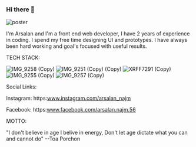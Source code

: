### Hi there 👋

![poster](https://user-images.githubusercontent.com/64060848/106156698-7ecd2500-619f-11eb-9701-7eafd0bc3acb.JPEG)



I'm Arsalan and I'm a front end web developer, I have 2 years of experience in coding.
I spend my free time designing UI and prototypes.
I have always been hard working and goal's focused with useful results.







TECH STACK:

![IMG_9258 (Copy)](https://user-images.githubusercontent.com/64060848/106174910-2011a680-61b3-11eb-9952-4bdc54d881ba.PNG)
![IMG_9251 (Copy) (Copy)](https://user-images.githubusercontent.com/64060848/106176900-7e3f8900-61b5-11eb-8943-face85a3cd46.PNG)
![XRFF7291 (Copy)](https://user-images.githubusercontent.com/64060848/106175618-f5741d80-61b3-11eb-9096-556db0633b8f.JPEG)  
![IMG_9255 (Copy)](https://user-images.githubusercontent.com/64060848/106175905-46841180-61b4-11eb-911f-2d304db71eb5.PNG)
![IMG_9257 (Copy)](https://user-images.githubusercontent.com/64060848/106176461-f35e8e80-61b4-11eb-836f-fd56ec5485bb.PNG)





Social Links:

Instagram: https:www.instagram.com/arsalan_najm

Facebook: https:www.facebook.com/arsalan.najm.56


MOTTO:

"I don't believe in age I belive in energy, Don't let age dictate what you can and cannot do"
--Toa Porchon

